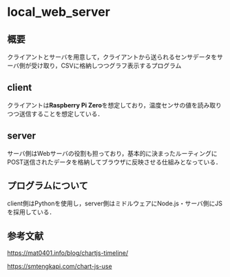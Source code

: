 # local_web_server

## 概要

クライアントとサーバを用意して，クライアントから送られるセンサデータをサーバ側が受け取り，CSVに格納しつつグラフ表示するプログラム

## client

クライアントは**Raspberry Pi Zero**を想定しており，温度センサの値を読み取りつつ送信することを想定している．

## server

サーバ側はWebサーバの役割も担っており，基本的に決まったルーティングにPOST送信されたデータを格納してブラウザに反映させる仕組みとなっている．

## プログラムについて

client側はPythonを使用し，server側はミドルウェアにNode.js・サーバ側にJSを採用している．

## 参考文献

https://mat0401.info/blog/chartjs-timeline/

https://smtengkapi.com/chart-js-use
